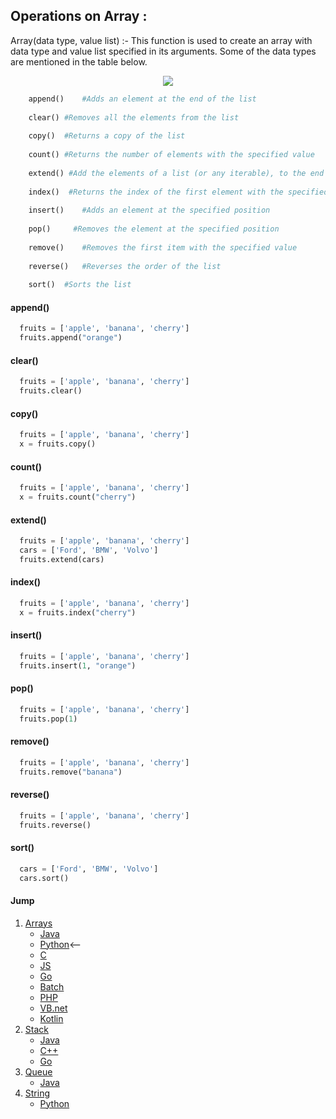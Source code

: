 


## Operations on Array :

Array(data type, value list) :- This function is used to create an array with data type and value list specified in its arguments. Some of the data types are mentioned in the table below.

<p align="center">
  <img  src="https://codeforwin.org/wp-content/uploads/2015/07/array-and-array-index-representation.png">
</p>

```python
    append()	#Adds an element at the end of the list
    
    clear()	#Removes all the elements from the list
    
    copy()	#Returns a copy of the list
    
    count()	#Returns the number of elements with the specified value
    
    extend() #Add the elements of a list (or any iterable), to the end of the current list
    
    index()	 #Returns the index of the first element with the specified value
    
    insert()	#Adds an element at the specified position
    
    pop()	  #Removes the element at the specified position
    
    remove()	#Removes the first item with the specified value
    
    reverse()	#Reverses the order of the list
    
    sort()	#Sorts the list
```

#### append()

```python
  fruits = ['apple', 'banana', 'cherry']
  fruits.append("orange")
```

#### clear()

```python
  fruits = ['apple', 'banana', 'cherry']
  fruits.clear()
```

#### copy()

```python
  fruits = ['apple', 'banana', 'cherry']
  x = fruits.copy()
```

#### count()

```python
  fruits = ['apple', 'banana', 'cherry']
  x = fruits.count("cherry")
```

#### extend()

```python
  fruits = ['apple', 'banana', 'cherry']
  cars = ['Ford', 'BMW', 'Volvo']
  fruits.extend(cars)
```

#### index()

```python
  fruits = ['apple', 'banana', 'cherry']
  x = fruits.index("cherry")
```

#### insert()

```python
  fruits = ['apple', 'banana', 'cherry']
  fruits.insert(1, "orange")
```

#### pop()

```python
  fruits = ['apple', 'banana', 'cherry']
  fruits.pop(1)
```

#### remove()

```python
  fruits = ['apple', 'banana', 'cherry']
  fruits.remove("banana")
```

#### reverse()

```python
  fruits = ['apple', 'banana', 'cherry']
  fruits.reverse()
```

#### sort()

```python
  cars = ['Ford', 'BMW', 'Volvo']
  cars.sort()
```
#### Jump
1. [Arrays](https://github.com/kaweendras/Data-Structures/tree/master/Arrays)
    - [Java](https://github.com/kaweendras/Data-Structures/tree/master/Arrays/Java)
    - [Python](https://github.com/kaweendras/Data-Structures/tree/master/Arrays/Python)<--
    - [C](https://github.com/kaweendras/Data-Structures/tree/master/Arrays/C)
    - [JS](https://github.com/kaweendras/Data-Structures/tree/master/Arrays/JavaScript)
    - [Go](https://github.com/kaweendras/Data-Structures/tree/master/Arrays/Go)
    - [Batch](https://github.com/kaweendras/Data-Structures/tree/master/Arrays/Bat)
    - [PHP](https://github.com/kaweendras/Data-Structures/tree/master/Arrays/PHP)
    - [VB.net](https://github.com/kaweendras/Data-Structures/tree/master/Arrays/VB.net)
    - [Kotlin](https://github.com/kaweendras/Data-Structures/tree/master/Arrays/Kotlin)
2. [Stack](https://github.com/kaweendras/Data-Structures/tree/master/Stack) 
    - [Java](https://github.com/kaweendras/Data-Structures/tree/master/Stack/Java) 
    - [C++](https://github.com/kaweendras/Data-Structures/tree/master/Stack/C++) 
    - [Go](https://github.com/kaweendras/Data-Structures/tree/master/Stack/Go)
3. [Queue](https://github.com/kaweendras/Data-Structures/tree/master/Queue) 
    - [Java](https://github.com/kaweendras/Data-Structures/tree/master/Queue/Java)
4. [String](https://github.com/kaweendras/Data-Structures/tree/master/String) 
    - [Python](https://github.com/kaweendras/Data-Structures/tree/master/String/Python)
